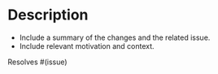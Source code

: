 # Description

* Include a summary of the changes and the related issue. 
* Include relevant motivation and context.

Resolves #(issue)

